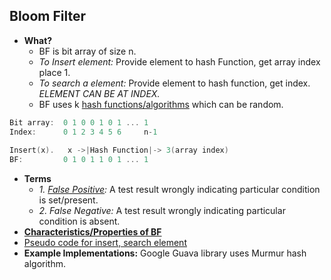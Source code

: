 ## Bloom Filter
- **What?** 
  - BF is bit array of size n.
  - _To Insert element:_ Provide element to hash Function, get array index place 1.
  - _To search a element:_ Provide element to hash function, get index. _ELEMENT CAN BE AT INDEX._
  - BF uses k [hash functions/algorithms](/Networking/OSI-Layers/Layer-3/Security) which can be random.
```c
Bit array:  0 1 0 0 1 0 1 ... 1
Index:      0 1 2 3 4 5 6     n-1
  
Insert(x).   x ->|Hash Function|-> 3(array index)
BF:         0 1 0 1 1 0 1 ... 1
```
- **Terms**
  - _1. [False Positive](False_Positive):_ A test result wrongly indicating particular condition is set/present.
  - _2. False Negative:_ A test result wrongly indicating particular condition is absent.
- **[Characteristics/Properties of BF](Characteristics_of_BF)**
- [Pseudo code for insert, search element](Pseudo_code)
- **Example Implementations:** Google Guava library uses Murmur hash algorithm.
